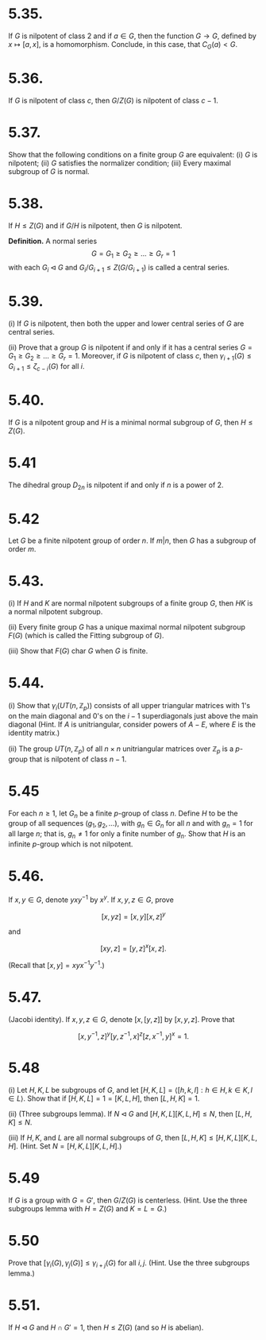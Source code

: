 # 5.35.
 If $G$ is nilpotent of class 2 and if $a \in G$, then the function $G \to G$, defined by $x \mapsto [a, x]$, is a homomorphism. Conclude, in this case, that $C_G(a) < G$.
 
# 5.36.
If $G$ is nilpotent of class $c$, then $G/Z(G)$ is nilpotent of class $c - 1$.

# 5.37.
 Show that the following conditions on a finite group $G$ are equivalent:
(i) $G$ is nilpotent;
(ii) $G$ satisfies the normalizer condition;
(iii) Every maximal subgroup of $G$ is normal.

# 5.38.
 If $H \le Z(G)$ and if $G/H$ is nilpotent, then $G$ is nilpotent.

**Definition.** A normal series
$$G = G_1 \ge G_2 \ge \dots \ge G_r = 1$$
with each $G_i \triangleleft G$ and $G_i/G_{i+1} \le Z(G/G_{i+1})$ is called a central series.

# 5.39.
 (i) If $G$ is nilpotent, then both the upper and lower central series of $G$ are central series.

(ii) Prove that a group $G$ is nilpotent if and only if it has a central series $G = G_1 \ge G_2 \ge \dots \ge G_r = 1$. Moreover, if $G$ is nilpotent of class $c$, then $\gamma_{i+1}(G) \le G_{i+1} \le \zeta_{c-i}(G)$ for all $i$.

# 5.40.
 If $G$ is a nilpotent group and $H$ is a minimal normal subgroup of $G$, then $H \le Z(G)$.
 
# 5.41
The dihedral group $D_{2n}$ is nilpotent if and only if $n$ is a power of 2.

# 5.42
Let $G$ be a finite nilpotent group of order $n$. If $m|n$, then $G$ has a subgroup of order $m$.


# 5.43.
(i) If $H$ and $K$ are normal nilpotent subgroups of a finite group $G$, then $HK$ is a normal nilpotent subgroup.

(ii) Every finite group $G$ has a unique maximal normal nilpotent subgroup $F(G)$ (which is called the Fitting subgroup of $G$).

(iii) Show that $F(G) \text{ char } G$ when $G$ is finite.

  

# 5.44.
 (i) Show that $\gamma_i(UT(n, \mathbb{Z}_p))$ consists of all upper triangular matrices with $1$'s on the main diagonal and $0$'s on the $i - 1$ superdiagonals just above the main diagonal (Hint. If $A$ is unitriangular, consider powers of $A - E$, where $E$ is the identity matrix.)

(ii) The group $UT(n, \mathbb{Z}_p)$ of all $n \times n$ unitriangular matrices over $\mathbb{Z}_p$ is a $p$-group that is nilpotent of class $n - 1$.

  
# 5.45
For each $n \ge 1$, let $G_n$ be a finite $p$-group of class $n$. Define $H$ to be the group of all sequences $(g_1, g_2, \dots)$, with $g_n \in G_n$ for all $n$ and with $g_n = 1$ for all large $n$; that is, $g_n \neq 1$ for only a finite number of $g_n$. Show that $H$ is an infinite $p$-group which is not nilpotent.

  
# 5.46.
If $x, y \in G$, denote $yxy^{-1}$ by $x^y$. If $x, y, z \in G$, prove

$$[x, yz] = [x, y] [x, z]^y$$

and

$$[xy, z] = [y, z]^x [x, z].$$

(Recall that $[x, y] = xyx^{-1}y^{-1}$.)

  

# 5.47.
(Jacobi identity). If $x, y, z \in G$, denote $[x, [y, z]]$ by $[x, y, z]$. Prove that

$$[x, y^{-1}, z]^y [y, z^{-1}, x]^z [z, x^{-1}, y]^x = 1.$$

  
# 5.48
 (i) Let $H, K, L$ be subgroups of $G$, and let $[H, K, L] = \langle [h, k, l] : h \in H, k \in K, l \in L \rangle$. Show that if $[H, K, L] = 1 = [K, L, H]$, then $[L, H, K] = 1$.

(ii) (Three subgroups lemma). If $N \triangleleft G$ and $[H, K, L][K, L, H] \le N$, then $[L, H, K] \le N$.

(iii) If $H, K$, and $L$ are all normal subgroups of $G$, then $[L, H, K] \le [H, K, L][K, L, H]$. (Hint. Set $N = [H, K, L][K, L, H]$.)

  

# 5.49
 If $G$ is a group with $G = G'$, then $G/Z(G)$ is centerless. (Hint. Use the three subgroups lemma with $H = Z(G)$ and $K = L = G$.)

  

# 5.50
 Prove that $[\gamma_i(G), \gamma_j(G)] \le \gamma_{i+j}(G)$ for all $i, j$. (Hint. Use the three subgroups lemma.)

  
# 5.51.
If $H \triangleleft G$ and $H \cap G' = 1$, then $H \le Z(G)$ (and so $H$ is abelian).


